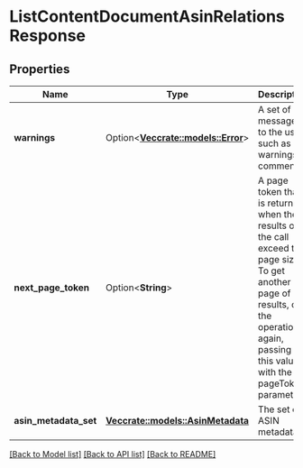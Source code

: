 # ListContentDocumentAsinRelationsResponse

## Properties

Name | Type | Description | Notes
------------ | ------------- | ------------- | -------------
**warnings** | Option<[**Vec<crate::models::Error>**](Error.md)> | A set of messages to the user, such as warnings or comments. | [optional]
**next_page_token** | Option<**String**> | A page token that is returned when the results of the call exceed the page size. To get another page of results, call the operation again, passing in this value with the pageToken parameter. | [optional]
**asin_metadata_set** | [**Vec<crate::models::AsinMetadata>**](AsinMetadata.md) | The set of ASIN metadata. | 

[[Back to Model list]](../README.md#documentation-for-models) [[Back to API list]](../README.md#documentation-for-api-endpoints) [[Back to README]](../README.md)


